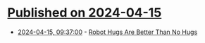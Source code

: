 # [Published on 2024-04-15](index.md)

* [2024-04-15, 09:37:00](https://soylentnews.org/article.pl?sid=24/04/14/049241&from=rss) - [Robot Hugs Are Better Than No Hugs](https://soylentnews.org/article.pl?sid=24/04/14/049241&from=rss)

